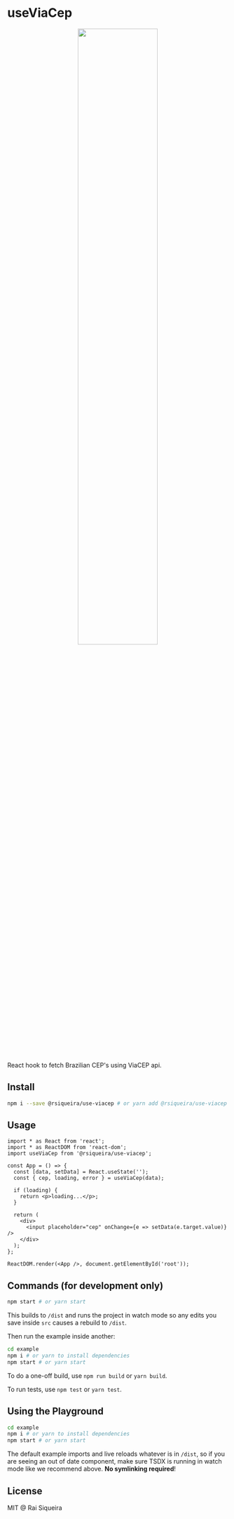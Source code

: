 # useViaCep

<p align="center">
 <img width="60%" height="60%" src="https://res.cloudinary.com/dwc5hkby0/image/upload/v1586797570/project-logo.svg">
</p>
React hook to fetch Brazilian CEP's using ViaCEP api.

## Install

```bash
npm i --save @rsiqueira/use-viacep # or yarn add @rsiqueira/use-viacep
```

## Usage

```tsx
import * as React from 'react';
import * as ReactDOM from 'react-dom';
import useViaCep from '@rsiqueira/use-viacep';

const App = () => {
  const [data, setData] = React.useState('');
  const { cep, loading, error } = useViaCep(data);

  if (loading) {
    return <p>loading...</p>;
  }

  return (
    <div>
      <input placeholder="cep" onChange={e => setData(e.target.value)} />
    </div>
  );
};

ReactDOM.render(<App />, document.getElementById('root'));
```

## Commands (for development only)

```bash
npm start # or yarn start
```

This builds to `/dist` and runs the project in watch mode so any edits you save inside `src` causes a rebuild to `/dist`.

Then run the example inside another:

```bash
cd example
npm i # or yarn to install dependencies
npm start # or yarn start
```

To do a one-off build, use `npm run build` or `yarn build`.

To run tests, use `npm test` or `yarn test`.

## Using the Playground

```bash
cd example
npm i # or yarn to install dependencies
npm start # or yarn start
```

The default example imports and live reloads whatever is in `/dist`, so if you are seeing an out of date component, make sure TSDX is running in watch mode like we recommend above. **No symlinking required**!

## License

MIT @ Rai Siqueira
